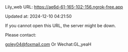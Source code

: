Lily_web URL: https://ae6d-61-165-102-156.ngrok-free.app

Updated at: 2024-12-10 04:21:50

If you cannot open this URL, the server might be down.

Please contact: 

goley04@foxmail.com Or Wechat:GL_yeaH